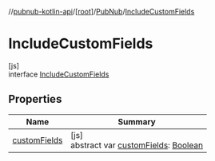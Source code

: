 //[pubnub-kotlin-api](../../../../index.md)/[[root]](../../index.md)/[PubNub](../index.md)/[IncludeCustomFields](index.md)

# IncludeCustomFields

[js]\
interface [IncludeCustomFields](index.md)

## Properties

| Name | Summary |
|---|---|
| [customFields](custom-fields.md) | [js]<br>abstract var [customFields](custom-fields.md): [Boolean](https://kotlinlang.org/api/latest/jvm/stdlib/kotlin/-boolean/index.html) |
